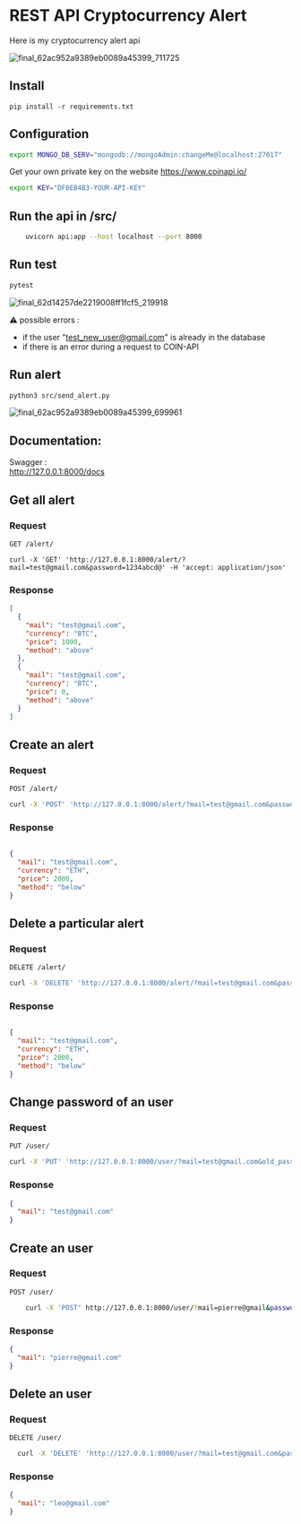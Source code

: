 # REST API Cryptocurrency Alert

Here is my cryptocurrency alert api

![final_62ac952a9389eb0089a45399_711725](https://user-images.githubusercontent.com/55802491/174327793-bef1c4b0-67db-43f0-a0dc-71863a27ed0d.gif)
## Install

    pip install -r requirements.txt 
    

## Configuration

```sh
export MONGO_DB_SERV="mongodb://mongoAdmin:changeMe@localhost:27017"
```

Get your own private key on the website https://www.coinapi.io/

```sh
export KEY="DF0EB4B3-YOUR-API-KEY"
``` 


## Run the api in /src/
```sh
    uvicorn api:app --host localhost --port 8000
```
## Run test
```sh
pytest
```

![final_62d14257de2219008ff1fcf5_219918](https://user-images.githubusercontent.com/55802491/179208426-8eefecde-954a-40eb-bf78-094e9f277732.gif)

:warning: possible errors :
- if the user "test_new_user@gmail.com" is already in the database
- if there is an error during a request to COIN-API

## Run alert

```sh
python3 src/send_alert.py
``` 

![final_62ac952a9389eb0089a45399_699961](https://user-images.githubusercontent.com/55802491/174327828-618faea7-7f34-4b7b-bab1-ad269d474d99.gif)
## Documentation:

Swagger :
<br>
http://127.0.0.1:8000/docs


## Get all alert

### Request

`GET /alert/`

    curl -X 'GET' 'http://127.0.0.1:8000/alert/?mail=test@gmail.com&password=1234abcd@' -H 'accept: application/json'

### Response
```json
[
  {
    "mail": "test@gmail.com",
    "currency": "BTC",
    "price": 1000,
    "method": "above"
  },
  {
    "mail": "test@gmail.com",
    "currency": "BTC",
    "price": 0,
    "method": "above"
  }
]
```
## Create an alert

### Request

`POST /alert/`

```sh
curl -X 'POST' 'http://127.0.0.1:8000/alert/?mail=test@gmail.com&password=1234abcd@&currency=ETH&price=2000&method=below' -H 'accept: application/json' -d ''
```

### Response

```json

{
  "mail": "test@gmail.com",
  "currency": "ETH",
  "price": 2000,
  "method": "below"
}
```

## Delete a particular alert

### Request

`DELETE /alert/`
```sh
curl -X 'DELETE' 'http://127.0.0.1:8000/alert/?mail=test@gmail.com&password=1234abcd@&currency=ETH&price=2000&method=below' -H 'accept: application/json'
```
### Response

```json

{
  "mail": "test@gmail.com",
  "currency": "ETH",
  "price": 2000,
  "method": "below"
}

```

## Change password of an user

### Request

`PUT /user/`
```sh
curl -X 'PUT' 'http://127.0.0.1:8000/user/?mail=test@gmail.com&old_password=1234abcd@&new_password=@1234abcd' -H 'accept: application/json'
```
### Response

```json
{
  "mail": "test@gmail.com"
}
```

## Create an user

### Request

`POST /user/`
```sh
    curl -X 'POST' http://127.0.0.1:8000/user/?mail=pierre@gmail&password=pierre' -H 'accept: application/json' -d ''
```
### Response

```json
{
  "mail": "pierre@gmail.com"
}
```

## Delete an user

### Request

`DELETE /user/`
```sh
  curl -X 'DELETE' 'http://127.0.0.1:8000/user/?mail=test@gmail.com&password=1234abcd@' -H 'accept: application/json'
```
### Response

```json
{
  "mail": "leo@gmail.com"
}
```
